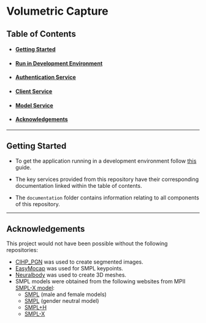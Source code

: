 # Volumetric Capture

## Table of Contents
* #### [Getting Started](#getting-started-1)
* #### [Run in Development Environment](./documentation/RunInDevelopmentEnv.md)
* #### [Authentication Service](./documentation/auth-service/AuthenticationService.md)
* #### [Client Service](./documentation/client/ClientServiceDocumentation.md)
* #### [Model Service](./documentation/model-service/ModelService.md)
* #### [Acknowledgements](#acknowledgements-1)

---
## Getting Started

* To get the application running in a development environment follow [this](./documentation/RunInDevelopmentEnv.md) guide.

* The key services provided from this repository have their corresponding documentation linked within the table of contents.

* The `documentation` folder contains information relating to all components of this repository.


---
## Acknowledgements

This project would not have been possible without the following repositories:

* [CIHP_PGN](https://github.com/Engineering-Course/CIHP_PGN) was used to create segmented images.
* [EasyMocap](https://github.com/zju3dv/EasyMocap) was used for SMPL keypoints.
* [Neuralbody](https://github.com/zju3dv/neuralbody) was used to create 3D meshes.
* SMPL models were obtained from the following websites from MPII [SMPL-X model](https://github.com/vchoutas/smplx):  
  * [SMPL](https://smpl.is.tue.mpg.de/) (male and female models)
  * [SMPL](https://smplify.is.tue.mpg.de/) (gender neutral model)
  * [SMPL+H](https://mano.is.tue.mpg.de/)
  * [SMPL-X](https://smpl-x.is.tue.mpg.de/)